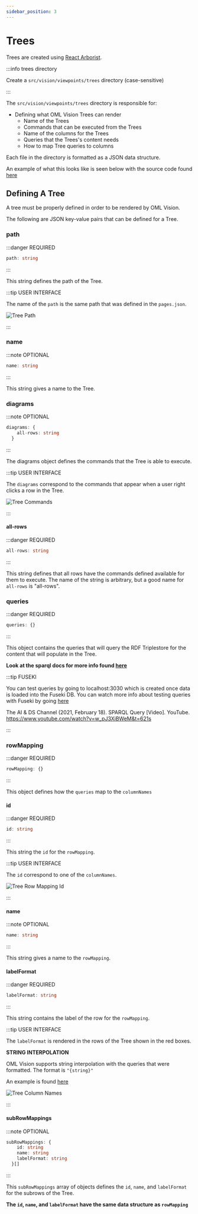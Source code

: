 ```yaml
---
sidebar_position: 3
---
```


# Trees

Trees are created using [React Arborist](https://github.com/brimdata/react-arborist).

:::info trees directory

Create a `src/vision/viewpoints/trees` directory (case-sensitive)

:::

The `src/vision/viewpoints/trees` directory is responsible for: 

- Defining what OML Vision Trees can render
  - Name of the Trees
  - Commands that can be executed from the Trees
  - Name of the columns for the Trees
  - Queries that the Trees's content needs
  - How to map Tree queries to columns

Each file in the directory is formatted as a JSON data structure.

<!-- TODO: Change to opencaesar repo -->
An example of what this looks like is seen below with the source code found [here](https://github.com/pogi7/kepler16b-example/blob/main/src/vision/viewpoints/trees)

## Defining A Tree

A tree must be properly defined in order to be rendered by OML Vision.

The following are JSON key-value pairs that can be defined for a Tree.

### path
:::danger REQUIRED

```typescript
path: string
```

:::


This string defines the path of the Tree.

:::tip USER INTERFACE

The name of the `path` is the same path that was defined in the `pages.json`.

![Tree Path](./img/treePath.png)

:::

### name
:::note OPTIONAL

```typescript
name: string
```

:::


This string gives a name to the Tree.  

<!-- TODO: Change from diagrams to commands -->
### diagrams
:::note OPTIONAL

```typescript
diagrams: {
    all-rows: string
  }
```

:::


The diagrams object defines the commands that the Tree is able to execute. 

:::tip USER INTERFACE

The `diagrams` correspond to the commands that appear when a user right clicks a row in the Tree.

![Tree Commands](./img/treeCommands.png)

:::

#### all-rows
:::danger REQUIRED

```typescript
all-rows: string
```

:::


This string defines that all rows have the commands defined available for them to execute.  The name of the string is arbitrary, but a good name for `all-rows` is "all-rows".

### queries
:::danger REQUIRED

```typescript
queries: {}
```

:::

This object contains the queries that will query the RDF Triplestore for the content that will populate in the Tree. 

**Look at the sparql docs for more info found [here](/docs/api-documentation/sparql)**

:::tip FUSEKI

You can test queries by going to localhost:3030 which is created once data is loaded into the Fuseki DB.  You can watch more info about testing queries with Fuseki by going [here](https://www.youtube.com/watch?v=w_pJ3XiBWeM&t=621s)

The AI & DS Channel (2021, February 18). SPARQL Query [Video]. YouTube. https://www.youtube.com/watch?v=w_pJ3XiBWeM&t=621s

:::

### rowMapping
:::danger REQUIRED

```typescript
rowMapping: {}
```

:::

This object defines how the `queries` map to the `columnNames`

#### id
:::danger REQUIRED

```typescript
id: string
```

:::

This string the `id` for the `rowMapping`.

:::tip USER INTERFACE

The `id` correspond to one of the `columnNames`.

![Tree Row Mapping Id](./img/treeRowMappingId.png)

:::

#### name
:::note OPTIONAL

```typescript
name: string
```

:::

This string gives a name to the `rowMapping`.  

#### labelFormat
:::danger REQUIRED

```typescript
labelFormat: string
```

:::

This string contains the label of the row for the `rowMapping`.

:::tip USER INTERFACE

The `labelFormat` is rendered in the rows of the Tree shown in the red boxes.

**STRING INTERPOLATION**

OML Vision supports string interpolation with the queries that were formatted.  The format is `"{string}"`  

An example is found [here](https://github.com/pogi7/kepler16b-example/blob/main/src/vision/viewpoints/trees/missions.json#L14)

![Tree Column Names](./img/treeRowMappingLabelFormat.png)

:::

#### subRowMappings
:::note OPTIONAL

```typescript
subRowMappings: {
    id: string
    name: string
    labelFormat: string
  }[]
```

:::

This `subRowMappings` array of objects defines the `id`, `name`, and `labelFormat` for the subrows of the Tree.

**The `id`, `name`, and `labelFormat` have the same data structure as `rowMapping`**